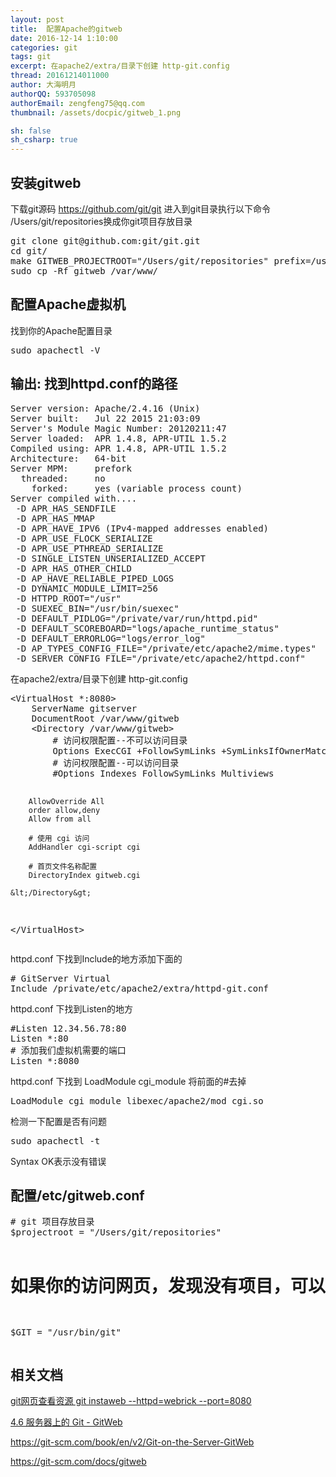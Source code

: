 ```yaml
---
layout: post
title:  配置Apache的gitweb
date: 2016-12-14 1:10:00
categories: git
tags: git
excerpt: 在apache2/extra/目录下创建 http-git.config
thread: 20161214011000
author: 大海明月
authorQQ: 593705098
authorEmail: zengfeng75@qq.com
thumbnail: /assets/docpic/gitweb_1.png

sh: false
sh_csharp: true
---
```



<h2 class="nav1">安装gitweb</h2>
<p>下载git源码 <a href="https://github.com/git/git" >https://github.com/git/git</a> 进入到git目录执行以下命令 /Users/git/repositories换成你git项目存放目录</p>
<pre>
git clone git@github.com:git/git.git
cd git/
make GITWEB_PROJECTROOT="/Users/git/repositories" prefix=/usr gitweb
sudo cp -Rf gitweb /var/www/
</pre>
<p> </p>
<p> </p>

<h2 class="nav1">配置Apache虚拟机</h2>
<p> 找到你的Apache配置目录 </p>
<pre>
sudo apachectl -V
</pre>
<p> </p>
<p> </p>

<h2>输出: 找到httpd.conf的路径</h2>
<pre>
Server version: Apache/2.4.16 (Unix)
Server built:   Jul 22 2015 21:03:09
Server's Module Magic Number: 20120211:47
Server loaded:  APR 1.4.8, APR-UTIL 1.5.2
Compiled using: APR 1.4.8, APR-UTIL 1.5.2
Architecture:   64-bit
Server MPM:     prefork
  threaded:     no
    forked:     yes (variable process count)
Server compiled with....
 -D APR_HAS_SENDFILE
 -D APR_HAS_MMAP
 -D APR_HAVE_IPV6 (IPv4-mapped addresses enabled)
 -D APR_USE_FLOCK_SERIALIZE
 -D APR_USE_PTHREAD_SERIALIZE
 -D SINGLE_LISTEN_UNSERIALIZED_ACCEPT
 -D APR_HAS_OTHER_CHILD
 -D AP_HAVE_RELIABLE_PIPED_LOGS
 -D DYNAMIC_MODULE_LIMIT=256
 -D HTTPD_ROOT="/usr"
 -D SUEXEC_BIN="/usr/bin/suexec"
 -D DEFAULT_PIDLOG="/private/var/run/httpd.pid"
 -D DEFAULT_SCOREBOARD="logs/apache_runtime_status"
 -D DEFAULT_ERRORLOG="logs/error_log"
 -D AP_TYPES_CONFIG_FILE="/private/etc/apache2/mime.types"
 -D SERVER_CONFIG_FILE="/private/etc/apache2/httpd.conf"
</pre>
<p> </p>
<p> </p>


<p>在apache2/extra/目录下创建 http-git.config</p>
<pre>
&lt;VirtualHost *:8080&gt;
    ServerName gitserver
    DocumentRoot /var/www/gitweb
    &lt;Directory /var/www/gitweb&gt;
        # 访问权限配置--不可以访问目录
        Options ExecCGI +FollowSymLinks +SymLinksIfOwnerMatch
        # 访问权限配置--可以访问目录
        #Options Indexes FollowSymLinks Multiviews

        AllowOverride All
        order allow,deny
        Allow from all

        # 使用 cgi 访问
        AddHandler cgi-script cgi

        # 首页文件名称配置
        DirectoryIndex gitweb.cgi

    &lt;/Directory&gt;
&lt;/VirtualHost&gt;
</pre>



<p> </p>
<p> </p>



<p>httpd.conf 下找到Include的地方添加下面的</p>
<pre>
# GitServer Virtual
Include /private/etc/apache2/extra/httpd-git.conf
</pre>
<p> </p>
<p> </p>


<p>httpd.conf 下找到Listen的地方</p>
<pre>
#Listen 12.34.56.78:80
Listen *:80
# 添加我们虚拟机需要的端口
Listen *:8080 
</pre>



<p>httpd.conf 下找到 LoadModule cgi_module 将前面的#去掉</p>
<pre>
LoadModule cgi_module libexec/apache2/mod_cgi.so
</pre>
<p> </p>
<p> </p>



<p>检测一下配置是否有问题</p>
<pre>
sudo apachectl -t
</pre>

<p>Syntax OK表示没有错误</p>


<p> </p>
<p> </p>




<h2 class="nav1">配置/etc/gitweb.conf</h2>
<pre>
# git 项目存放目录
$projectroot = "/Users/git/repositories"

# 如果你的访问网页，发现没有项目，可以配置一下git程序路径
$GIT = "/usr/bin/git"
</pre>
<p> </p>
<p> </p>


<h2 class="nav1">相关文档</h2>
<p><a target="_blank" href="http://blog.ihaiu.com/git_instaweb/#content">git网页查看资源 git instaweb --httpd=webrick --port=8080</a></p>
<p><a target="_blank" href="https://git-scm.com/book/zh/v1/%E6%9C%8D%E5%8A%A1%E5%99%A8%E4%B8%8A%E7%9A%84-Git-GitWeb">4.6 服务器上的 Git - GitWeb</a></p>
<p><a target="_blank" href="https://git-scm.com/book/en/v2/Git-on-the-Server-GitWeb">https://git-scm.com/book/en/v2/Git-on-the-Server-GitWeb</a></p>
<p><a target="_blank" href="https://git-scm.com/docs/gitweb">https://git-scm.com/docs/gitweb</a></p>
<p></p>
<p></p>